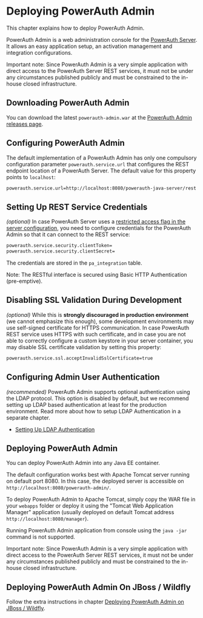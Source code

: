 # Deploying PowerAuth Admin

This chapter explains how to deploy PowerAuth Admin.

PowerAuth Admin is a web administration console for the [PowerAuth Server](https://github.com/wultra/powerauth-server).
It allows an easy application setup, an activation management and integration configurations.

<!-- begin box warning -->
Important note: Since PowerAuth Admin is a very simple application with direct access to the PowerAuth Server REST services, it must not be under any circumstances published publicly and must be constrained to the in-house closed infrastructure.
<!-- end -->

## Downloading PowerAuth Admin

You can download the latest `powerauth-admin.war` at the [PowerAuth Admin releases page](https://github.com/wultra/powerauth-admin/releases).

## Configuring PowerAuth Admin

The default implementation of a PowerAuth Admin has only one compulsory configuration parameter `powerauth.service.url` that configures the REST endpoint location of a PowerAuth Server. The default value for this property points to `localhost`:

```bash
powerauth.service.url=http://localhost:8080/powerauth-java-server/rest
```

## Setting Up REST Service Credentials

_(optional)_ In case PowerAuth Server uses a [restricted access flag in the server configuration](https://github.com/wultra/powerauth-server/blob/develop/docs/Deploying-PowerAuth-Server.md#enabling-powerauth-server-security), you need to configure credentials for the PowerAuth Admin so that it can connect to the REST service:

```sh
powerauth.service.security.clientToken=
powerauth.service.security.clientSecret=
```

The credentials are stored in the `pa_integration` table.

<!-- begin box info -->
Note: The RESTful interface is secured using Basic HTTP Authentication (pre-emptive).
<!-- end -->

## Disabling SSL Validation During Development

_(optional)_ While this is **strongly discouraged in production environment** (we cannot emphasize this enough), some development environments may use self-signed certificate for HTTPS communication. In case PowerAuth REST service uses HTTPS with such certificate, and in case you are not able to correctly configure a custom keystore in your server container, you may disable SSL certificate validation by setting this property:

```bash
powerauth.service.ssl.acceptInvalidSslCertificate=true
```

## Configuring Admin User Authentication

_(recommended)_ PowerAuth Admin supports optional authentication using the LDAP protocol. This option is disabled by default, but we recommend setting up LDAP based authentication at least for the production environment. Read more about how to setup LDAP Authentication in a separate chapter.

- [Setting Up LDAP Authentication](./Setting-Up-LDAP-Authentication.md)

## Deploying PowerAuth Admin

You can deploy PowerAuth Admin into any Java EE container.

The default configuration works best with Apache Tomcat server running on default port 8080. In this case, the deployed server is accessible on `http://localhost:8080/powerauth-admin/`.

To deploy PowerAuth Admin to Apache Tomcat, simply copy the WAR file in your `webapps` folder or deploy it using the "Tomcat Web Application Manager" application (usually deployed on default Tomcat address `http://localhost:8080/manager`).

Running PowerAuth Admin application from console using the `java -jar` command is not supported.

<!-- begin box warning -->
Important note: Since PowerAuth Admin is a very simple application with direct access to the PowerAuth Server REST services, it must not be under any circumstances published publicly and must be constrained to the in-house closed infrastructure.
<!-- end -->

## Deploying PowerAuth Admin On JBoss / Wildfly

Follow the extra instructions in chapter [Deploying PowerAuth Admin on JBoss / Wildfly](./Admin-Deploying-Wildfly.md).
